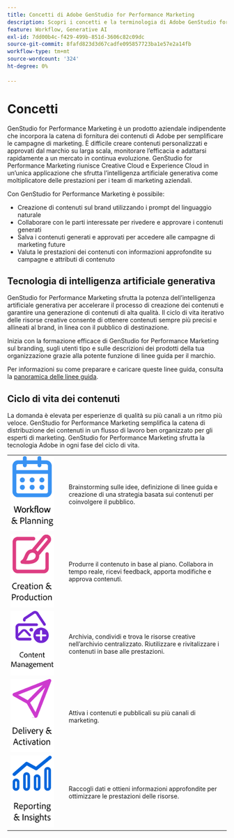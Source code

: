 ```yaml
---
title: Concetti di Adobe GenStudio for Performance Marketing
description: Scopri i concetti e la terminologia di Adobe GenStudio for Performance Marketing.
feature: Workflow, Generative AI
exl-id: 7dd00b4c-f429-499b-851d-3606c82c09dc
source-git-commit: 8fafd823d3d67cadfe095857723ba1e57e2a14fb
workflow-type: tm+mt
source-wordcount: '324'
ht-degree: 0%

---
```


# Concetti

GenStudio for Performance Marketing è un prodotto aziendale indipendente che incorpora la catena di fornitura dei contenuti di Adobe per semplificare le campagne di marketing. È difficile creare contenuti personalizzati e approvati dal marchio su larga scala, monitorare l’efficacia e adattarsi rapidamente a un mercato in continua evoluzione. GenStudio for Performance Marketing riunisce Creative Cloud e Experience Cloud in un’unica applicazione che sfrutta l’intelligenza artificiale generativa come moltiplicatore delle prestazioni per i team di marketing aziendali.

Con GenStudio for Performance Marketing è possibile:

- Creazione di contenuti sul brand utilizzando i prompt del linguaggio naturale
- Collaborare con le parti interessate per rivedere e approvare i contenuti generati
- Salva i contenuti generati e approvati per accedere alle campagne di marketing future
- Valuta le prestazioni dei contenuti con informazioni approfondite su campagne e attributi di contenuto

## Tecnologia di intelligenza artificiale generativa

GenStudio for Performance Marketing sfrutta la potenza dell’intelligenza artificiale generativa per accelerare il processo di creazione dei contenuti e garantire una generazione di contenuti di alta qualità. Il ciclo di vita iterativo delle risorse creative consente di ottenere contenuti sempre più precisi e allineati al brand, in linea con il pubblico di destinazione.

Inizia con la formazione efficace di GenStudio for Performance Marketing sul branding, sugli utenti tipo e sulle descrizioni dei prodotti della tua organizzazione grazie alla potente funzione di linee guida per il marchio.

Per informazioni su come preparare e caricare queste linee guida, consulta la [panoramica delle linee guida](../user-guide/guidelines/overview.md).

## Ciclo di vita dei contenuti

La domanda è elevata per esperienze di qualità su più canali a un ritmo più veloce. GenStudio for Performance Marketing semplifica la catena di distribuzione dei contenuti in un flusso di lavoro ben organizzato per gli esperti di marketing. GenStudio for Performance Marketing sfrutta la tecnologia Adobe in ogni fase del ciclo di vita.

<table style="table-layout:fixed">
<tr style="border: 0;">
    <td style="width: 120px;">
       <img alt="calendario" src="../assets/csc-workflow-planning.png" width="100">
    </td>
    <td>
        <p>Brainstorming sulle idee, definizione di linee guida e creazione di una strategia basata sui contenuti per coinvolgere il pubblico.</p>
    </td>
</tr>
<tr style="border: 0;">
    <td style="width: 120px;">
        <img alt="pennello e quadro" src="../assets/csc-creation-production.png" width="100">
    </td>
    <td>
        <p>Produrre il contenuto in base al piano. Collabora in tempo reale, ricevi feedback, apporta modifiche e approva contenuti.</p>
    </td>
</tr>
<tr style="border: 0;">
    <td style="width: 120px;">
        <img alt="immagini e altro ancora" src="../assets/csc-content-mgmt.png" width="100">
    </td>
    <td>
        <p>Archivia, condividi e trova le risorse creative nell’archivio centralizzato. Riutilizzare e rivitalizzare i contenuti in base alle prestazioni.</p>
    </td>
</tr>
<tr style="border: 0;">
    <td style="width: 120px;">
        <img alt="aereo di carta" src="../assets/csc-delivery-activation.png" width="100">
    </td>
    <td>
        <p>Attiva i contenuti e pubblicali su più canali di marketing.</P>
    </td>
</tr>
<tr style="border: 0;">
    <td style="width: 120px;">
        <img alt="grafico" src="../assets/csc-reporting-insights.png" width="100">
    </td>
    <td>
        <p>Raccogli dati e ottieni informazioni approfondite per ottimizzare le prestazioni delle risorse.</p>
    </td>
</tr>
</table>
